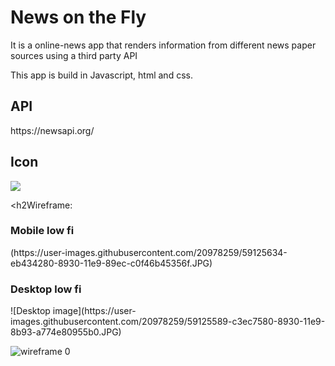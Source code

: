 <h1>News on the Fly</h1>

<p> It is a online-news app that renders information from different news paper sources using a third party API</p>
<text> This app is build in Javascript, html and css. <text>
  
<h2> API </h2>
https://newsapi.org/

<h2> Icon </h2> <img src="https://img.icons8.com/clouds/100/000000/news.png">

<h2Wireframe:</h2>
<h3> Mobile low fi</h3> (https://user-images.githubusercontent.com/20978259/59125634-eb434280-8930-11e9-89ec-c0f46b45356f.JPG)

<h3> Desktop low fi</h3>![Desktop image](https://user-images.githubusercontent.com/20978259/59125589-c3ec7580-8930-11e9-8b93-a774e80955b0.JPG)

![wireframe 0](https://user-images.githubusercontent.com/20978259/59125480-7a9c2600-8930-11e9-92a1-88744a4f48e6.JPG)
